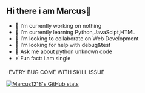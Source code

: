 ## Hi there i am Marcus👋

- 🔭 I’m currently working on nothing
- 🌱 I’m currently learning Python,JavaScipt,HTML 
- 👯 I’m looking to collaborate on Web Development  
- 🤔 I’m looking for help with debug&test
- 💬 Ask me about python unknown code
- ⚡ Fun fact: i am single

-EVERY BUG COME WITH SKILL ISSUE

[![Marcus1218's GitHub stats](https://github-readme-stats.vercel.app/api?username=Marcus1218)](https://github.com/anuraghazra/github-readme-stats)
